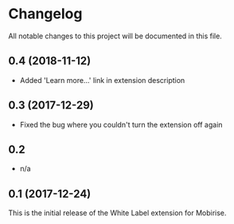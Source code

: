 # Changelog

All notable changes to this project will be documented in this file.

## 0.4 (2018-11-12)

- Added 'Learn more...' link in extension description

## 0.3 (2017-12-29)

- Fixed the bug where you couldn't turn the extension off again

## 0.2

- n/a

## 0.1 (2017-12-24)

This is the initial release of the White Label extension for Mobirise.